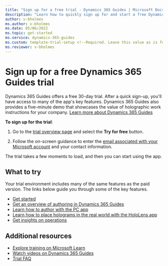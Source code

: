 ```yaml
---
title: "Sign up for a free trial - Dynamics 365 Guides | Microsoft Docs"
description: "Learn how to quickly sign up for and start a free Dynamics 365 Guides trial. Explore the app with tours and videos, and find additional learning resources."
author: v-bholmes
ms.author: v-bholmes
ms.date: 05/06/2022
ms.topic: get-started
ms.service: dynamics-365-guides
ms.custom: template-trial-setup <!--Required. Leave this value as is for tracking purposes.-->
ms.reviewer: v-bholmes
---
```


# Sign up for a free Dynamics 365 Guides trial

Dynamics 365 Guides offers a free 30-day trial. After a quick sign-up, you'll have access to many of the app's key features. Dynamics 365 Guides also provides a five-minute demo that showcases the value of holographic work instructions for your company. [Learn more about Dynamics 365 Guides](https://dynamics.microsoft.com/mixed-reality/guides/?ef_id=34bba79ef37214ad99adc7aaf4d29e4f%3AG%3As&OCID=AID2100366_SEM_34bba79ef37214ad99adc7aaf4d29e4f%3AG%3As&msclkid=34bba79ef37214ad99adc7aaf4d29e4f)

**To sign up for the trial**:

1. Go to the [trial overview page](<!--Link to the trial page-->) and select the **Try for free** button.

2. Follow the on-screen guidance to enter the [email associated with your Microsoft account](https://support.microsoft.com/windows/what-is-a-microsoft-account-4a7c48e9-ff5a-e9c6-5a5c-1a57d66c3bfa) and your contact information.

The trial takes a few moments to load, and then you can start using the app.

## What to try

Your trial environment includes many of the same features as the paid version. The links below guide you through some of the key features.

- [Get started](get-started.md)
- [Get an overview of authoring in Dynamics 365 Guides](authoring-overview.md)
- [Learn how to author with the PC app](pc-app-overview.md)
- [Learn how to place holograms in the real world with the HoloLens app](hololens-app-overview.md)
- [Get insights on operations](analytics-overview.md)

## Additional resources

- [Explore training on Microsoft Learn](https://docs.microsoft.com/learn/browse/?expanded=dynamics-365&products=dynamics-guides)
- [Watch videos on Dynamics 365 Guides](videos.md)
- [Trial FAQ](trial-faq.md)
